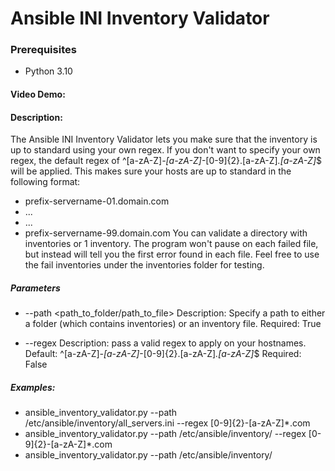   # Ansible INI Inventory Validator
  ### Prerequisites
  - Python 3.10
  #### Video Demo:  <URL HERE>
  #### Description:
  The Ansible INI Inventory Validator lets you make sure that the inventory is up to standard using your own regex.
  If you don't want to specify your own regex, the default regex of ^[a-zA-Z]*-[a-zA-Z]*-[0-9]{2}\.[a-zA-Z]*\.[a-zA-Z]*$ will be applied.
  This makes sure your hosts are up to standard in the following format:
  - prefix-servername-01.domain.com
  - ...
  - ...
  - prefix-servername-99.domain.com
  You can validate a directory with inventories or 1 inventory.
  The program won't pause on each failed file, but instead will tell you the first error found in each file.
  Feel free to use the fail inventories under the inventories folder for testing.
  ##### Parameters
  * --path <path_to_folder/path_to_file>
  Description: Specify a path to either a folder (which contains inventories) or an inventory file.
  Required: True

  * --regex <Regex to apply>
  Description: pass a valid regex to apply on your hostnames.
  Default: ^[a-zA-Z]*-[a-zA-Z]*-[0-9]{2}\.[a-zA-Z]*\.[a-zA-Z]*$
  Required: False

  ##### Examples:
  - ansible_inventory_validator.py --path /etc/ansible/inventory/all_servers.ini --regex [0-9]{2}-[a-zA-Z]*\.com
  - ansible_inventory_validator.py --path /etc/ansible/inventory/ --regex [0-9]{2}-[a-zA-Z]*\.com
  - ansible_inventory_validator.py --path /etc/ansible/inventory/
